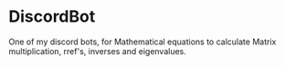 # DiscordBot
One of my discord bots, for Mathematical equations to calculate Matrix multiplication, rref's, inverses and eigenvalues.
